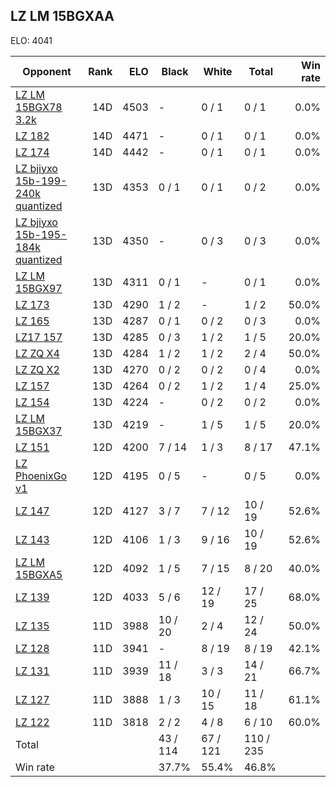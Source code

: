## LZ LM 15BGXAA ##

ELO: 4041

Opponent | Rank | ELO | Black | White | Total | Win rate
---------|-----:|----:|-------|-------|-------|-------:
[LZ LM 15BGX78 3.2k](LZ%20LM%2015BGX78%203.2k.md) | 14D | 4503 | - | 0 / 1 | 0 / 1 | 0.0%
[LZ 182](LZ%20182.md) | 14D | 4471 | - | 0 / 1 | 0 / 1 | 0.0%
[LZ 174](LZ%20174.md) | 14D | 4442 | - | 0 / 1 | 0 / 1 | 0.0%
[LZ bjiyxo 15b-199-240k quantized](LZ%20bjiyxo%2015b-199-240k%20quantized.md) | 13D | 4353 | 0 / 1 | 0 / 1 | 0 / 2 | 0.0%
[LZ bjiyxo 15b-195-184k quantized](LZ%20bjiyxo%2015b-195-184k%20quantized.md) | 13D | 4350 | - | 0 / 3 | 0 / 3 | 0.0%
[LZ LM 15BGX97](LZ%20LM%2015BGX97.md) | 13D | 4311 | 0 / 1 | - | 0 / 1 | 0.0%
[LZ 173](LZ%20173.md) | 13D | 4290 | 1 / 2 | - | 1 / 2 | 50.0%
[LZ 165](LZ%20165.md) | 13D | 4287 | 0 / 1 | 0 / 2 | 0 / 3 | 0.0%
[LZ17 157](LZ17%20157.md) | 13D | 4285 | 0 / 3 | 1 / 2 | 1 / 5 | 20.0%
[LZ ZQ X4](LZ%20ZQ%20X4.md) | 13D | 4284 | 1 / 2 | 1 / 2 | 2 / 4 | 50.0%
[LZ ZQ X2](LZ%20ZQ%20X2.md) | 13D | 4270 | 0 / 2 | 0 / 2 | 0 / 4 | 0.0%
[LZ 157](LZ%20157.md) | 13D | 4264 | 0 / 2 | 1 / 2 | 1 / 4 | 25.0%
[LZ 154](LZ%20154.md) | 13D | 4224 | - | 0 / 2 | 0 / 2 | 0.0%
[LZ LM 15BGX37](LZ%20LM%2015BGX37.md) | 13D | 4219 | - | 1 / 5 | 1 / 5 | 20.0%
[LZ 151](LZ%20151.md) | 12D | 4200 | 7 / 14 | 1 / 3 | 8 / 17 | 47.1%
[LZ PhoenixGo v1](LZ%20PhoenixGo%20v1.md) | 12D | 4195 | 0 / 5 | - | 0 / 5 | 0.0%
[LZ 147](LZ%20147.md) | 12D | 4127 | 3 / 7 | 7 / 12 | 10 / 19 | 52.6%
[LZ 143](LZ%20143.md) | 12D | 4106 | 1 / 3 | 9 / 16 | 10 / 19 | 52.6%
[LZ LM 15BGXA5](LZ%20LM%2015BGXA5.md) | 12D | 4092 | 1 / 5 | 7 / 15 | 8 / 20 | 40.0%
[LZ 139](LZ%20139.md) | 12D | 4033 | 5 / 6 | 12 / 19 | 17 / 25 | 68.0%
[LZ 135](LZ%20135.md) | 11D | 3988 | 10 / 20 | 2 / 4 | 12 / 24 | 50.0%
[LZ 128](LZ%20128.md) | 11D | 3941 | - | 8 / 19 | 8 / 19 | 42.1%
[LZ 131](LZ%20131.md) | 11D | 3939 | 11 / 18 | 3 / 3 | 14 / 21 | 66.7%
[LZ 127](LZ%20127.md) | 11D | 3888 | 1 / 3 | 10 / 15 | 11 / 18 | 61.1%
[LZ 122](LZ%20122.md) | 11D | 3818 | 2 / 2 | 4 / 8 | 6 / 10 | 60.0%
Total | | | 43 / 114 | 67 / 121 | 110 / 235 | 
Win rate| | | 37.7% | 55.4% | 46.8% | 
